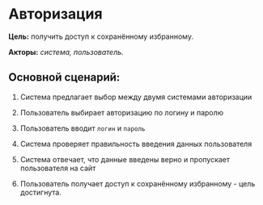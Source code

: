 # Авторизация

**Цель:** получить доступ к сохранённому избранному.

**Акторы:** *система, пользователь.*

## Основной сценарий:

1. Система предлагает выбор между двумя системами авторизации

2. Пользователь выбирает авторизацию по логину и паролю

3. Пользователь вводит `логин` и `пароль`

4. Система проверяет правильность введения данных пользователя

5. Система отвечает, что данные введены верно и пропускает пользователя на сайт

6. Пользователь получает доступ к сохранённому избранному - цель достигнута.